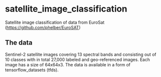 # satellite_image_classification
Satellite image classification of data from EuroSat (https://github.com/phelber/EuroSAT)

## The data
Sentinel-2 satellite images covering 13 spectral bands and consisting out of 10 classes with in total 27,000 labeled and geo-referenced images. Each image has a size of 64x64x3. The data is available in a form of tensorflow_datasets (tfds).

